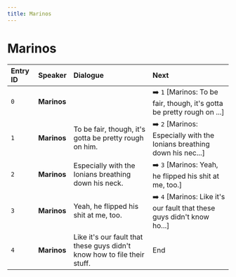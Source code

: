 ```yaml
---
title: Marinos
---
```


# Marinos


| Entry ID | Speaker | Dialogue | Next |
| :------- | :------ | :------- | :------------ |
| `0` | **Marinos** |  | ➡️ `1` \[Marinos: To be fair, though, it's gotta be pretty rough on \.\.\.\] |
| `1` | **Marinos** | To be fair, though, it's gotta be pretty rough on him\. | ➡️ `2` \[Marinos: Especially with the Ionians breathing down his nec\.\.\.\] |
| `2` | **Marinos** | Especially with the Ionians breathing down his neck\. | ➡️ `3` \[Marinos: Yeah, he flipped his shit at me, too\.\] |
| `3` | **Marinos** | Yeah, he flipped his shit at me, too\. | ➡️ `4` \[Marinos: Like it's our fault that these guys didn't know ho\.\.\.\] |
| `4` | **Marinos** | Like it's our fault that these guys didn't know how to file their stuff\. | End |
